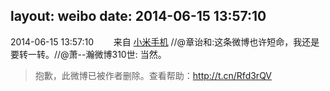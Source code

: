 layout: weibo
date: 2014-06-15 13:57:10
---
2014-06-15 13:57:10  &nbsp;&nbsp;&nbsp;&nbsp;&nbsp;&nbsp; 来自 <a href="http://app.weibo.com/t/feed/22zMnn" rel="nofollow">小米手机</a>
//@章诒和:这条微博也许短命，我还是要转一转。//@萧--瀚微博310世: 当然。
>  抱歉，此微博已被作者删除。查看帮助：http://t.cn/Rfd3rQV
